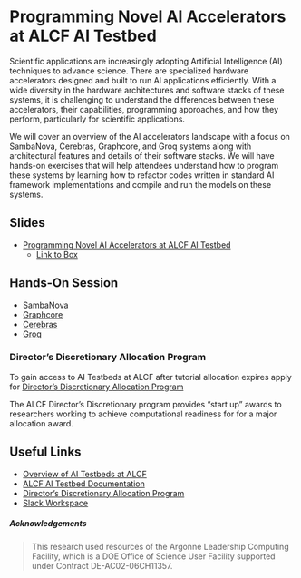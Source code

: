 # Programming Novel AI Accelerators at ALCF AI Testbed

Scientific applications are increasingly adopting Artificial Intelligence (AI) techniques to advance science. There are specialized hardware accelerators designed and built to run AI applications efficiently. With a wide diversity in the hardware architectures and software stacks of these systems, it is challenging to understand the differences between these accelerators, their capabilities, programming approaches, and how they perform, particularly for scientific applications. 

We will cover an overview of the AI accelerators landscape with a focus on SambaNova, Cerebras, Graphcore, and Groq systems along with architectural features and details of their software stacks. We will have hands-on exercises that will help attendees understand how to program these systems by learning how to refactor codes written in standard AI framework implementations and compile and run the models on these systems. 


## Slides

* [Programming Novel AI Accelerators at ALCF AI Testbed](./AI4S-training-AITestbed.pdf) 
  * [Link to Box](https://anl.box.com/s/49cbivn9u46ry5onfewgyntjrhxyvk0u)

## Hands-On Session

* [SambaNova](./Sambanova/README.md)                                    
* [Graphcore](./Graphcore/README.md)  
* [Cerebras](./Cerebras/README.md)    
* [Groq](./Groq/README.md)        


### Director’s Discretionary Allocation Program

To gain access to AI Testbeds at ALCF after tutorial allocation expires apply for [Director’s Discretionary Allocation Program](https://www.alcf.anl.gov/science/directors-discretionary-allocation-program)

The ALCF Director’s Discretionary program provides “start up” awards to researchers working to achieve computational readiness for for a major allocation award.



## Useful Links 

* [Overview of AI Testbeds at ALCF](https://www.alcf.anl.gov/alcf-ai-testbed)
* [ALCF AI Testbed Documentation](https://www.alcf.anl.gov/support/ai-testbed-userdocs/)
* [Director’s Discretionary Allocation Program](https://www.alcf.anl.gov/science/directors-discretionary-allocation-program)
* [Slack Workspace](https://join.slack.com/t/alcfai4sciencespr2024/shared_invite/zt-2eqwt8epx-8mQyU9ZSEUNr7yfKWXVsjA)

##### Acknowledgements

> This research used resources of the Argonne Leadership Computing Facility, which is a DOE Office of Science User Facility supported under Contract DE-AC02-06CH11357.
